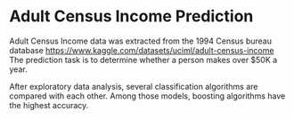 # Adult Census Income Prediction
Adult Census Income data was extracted from the 1994 Census bureau database https://www.kaggle.com/datasets/uciml/adult-census-income The prediction task is to determine whether a person makes over $50K a year.

After exploratory data analysis, several classification algorithms are compared with each other. Among those models, boosting algorithms have the highest accuracy.
